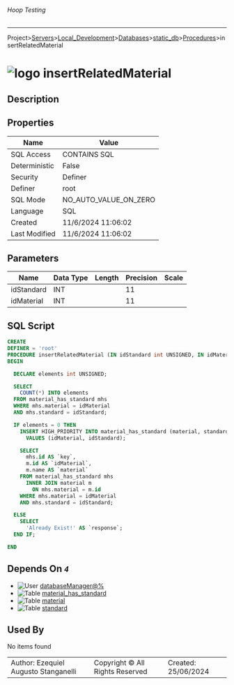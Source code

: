 ###### Hoop Testing
___
Project>[Servers](../../../../Servers.md)>[Local_Development](../../../Local_Development.md)>[Databases](../../Databases.md)>[static_db](../static_db.md)>[Procedures](Procedures.md)>insertRelatedMaterial


# ![logo](../../../../../Images/procedure64.svg) insertRelatedMaterial

## <a name="#Description"></a>Description
> 
## <a name="#Properties"></a>Properties
|Name|Value|
|---|---|
|SQL Access|CONTAINS SQL|
|Deterministic|False|
|Security|Definer|
|Definer|root|
|SQL Mode|NO_AUTO_VALUE_ON_ZERO|
|Language|SQL|
|Created|11/6/2024 11:06:02|
|Last Modified|11/6/2024 11:06:02|


## <a name="#Parameters"></a>Parameters
|Name|Data Type|Length|Precision|Scale|
|---|---|---|---|---|
|idStandard|INT||11||
|idMaterial|INT||11||

## <a name="#SqlScript"></a>SQL Script
```SQL
CREATE
DEFINER = 'root'
PROCEDURE insertRelatedMaterial (IN idStandard int UNSIGNED, IN idMaterial int UNSIGNED)
BEGIN

  DECLARE elements int UNSIGNED;

  SELECT
    COUNT(*) INTO elements
  FROM material_has_standard mhs
  WHERE mhs.material = idMaterial
  AND mhs.standard = idStandard;

  IF elements = 0 THEN
    INSERT HIGH_PRIORITY INTO material_has_standard (material, standard)
      VALUES (idMaterial, idStandard);

    SELECT
      mhs.id AS `key`,
      m.id AS `idMaterial`,
      m.name AS `material`
    FROM material_has_standard mhs
      INNER JOIN material m
        ON mhs.material = m.id
    WHERE mhs.material = idMaterial
    AND mhs.standard = idStandard;

  ELSE
    SELECT
      'Already Exist!' AS `response`;
  END IF;

END
```

## <a name="#DependsOn"></a>Depends On _`4`_
- ![User](../../../../../Images/user.svg) [databaseManager@%](../../../Users/databaseManager@%.md)
- ![Table](../../../../../Images/table.svg) [material_has_standard](../Tables/material_has_standard.md)
- ![Table](../../../../../Images/table.svg) [material](../Tables/material.md)
- ![Table](../../../../../Images/table.svg) [standard](../Tables/standard.md)


## <a name="#UsedBy"></a>Used By
No items found

||||
|---|---|---|
|Author: Ezequiel Augusto Stanganelli|Copyright © All Rights Reserved|Created: 25/06/2024|